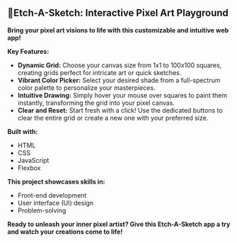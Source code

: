  ## 🎨Etch-A-Sketch: Interactive Pixel Art Playground

**Bring your pixel art visions to life with this customizable and intuitive web app!**

**Key Features:**

* **Dynamic Grid:** Choose your canvas size from 1x1 to 100x100 squares, creating grids perfect for intricate art or quick sketches.
* **Vibrant Color Picker:** Select your desired shade from a full-spectrum color palette to personalize your masterpieces.
* **Intuitive Drawing:** Simply hover your mouse over squares to paint them instantly, transforming the grid into your pixel canvas.
* **Clear and Reset:** Start fresh with a click! Use the dedicated buttons to clear the entire grid or create a new one with your preferred size.

**Built with:**

* HTML
* CSS
* JavaScript
* Flexbox

**This project showcases skills in:**

* Front-end development
* User interface (UI) design
* Problem-solving

**Ready to unleash your inner pixel artist? Give this Etch-A-Sketch app a try and watch your creations come to life!**

